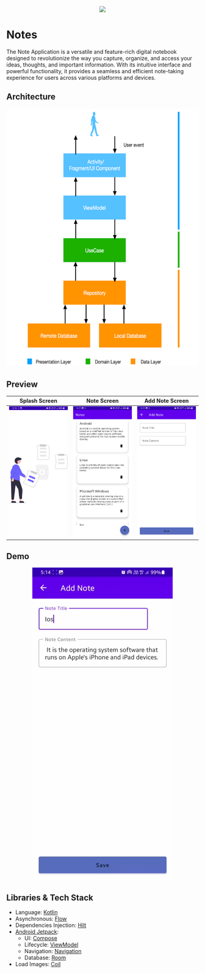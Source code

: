 
<p align="center"><img src="/Assests/banner.png"></p>

Notes
=================
The Note Application is a versatile and feature-rich digital notebook designed to revolutionize the way you capture, organize, and access your ideas, thoughts, and important information. With its intuitive interface and powerful functionality, it provides a seamless and efficient note-taking experience for users across various platforms and devices.

Architecture
-----
  <img src="/Assests/clean2.png" width="700" height="679" />

Preview
-----
|          Splash Screen           |           Note Screen            |         Add Note Screen          |
|:--------------------------------:|:--------------------------------:|:--------------------------------:|
| <img src ="/Assests/Notes3.jpg"> | <img src ="/Assests/Notes1.jpg"> | <img src ="/Assests/Notes2.jpg"> |

Demo
-----
<p align="center">
<img src ="/Assests/Notesgif.gif">

Libraries & Tech Stack
-----

* Language: [Kotlin](https://kotlinlang.org)
* Asynchronous: [Flow](https://kotlinlang.org/docs/flow.html)
* Dependencies Injection: [Hilt](https://developer.android.com/training/dependency-injection/hilt-android)
* [Android Jetpack](https://developer.android.com/jetpack):
    * UI: [Compose](https://developer.android.com/jetpack/compose)
    * Lifecycle: [ViewModel](https://developer.android.com/topic/libraries/architecture/viewmodel)
    * Navigation: [Navigation](https://developer.android.com/guide/navigation)
    * Database: [Room](https://developer.android.com/training/data-storage/room)
* Load Images: [Coil](https://coil-kt.github.io/coil/compose/)


